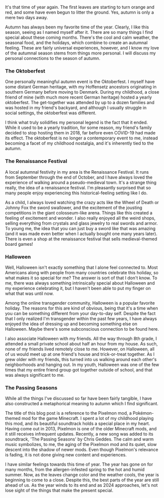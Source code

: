 [//]: # (title: "The Passing Seasons")
[//]: # (author: "Autumn Hoffensetz")
[//]: # (date: "21 September 2023")
[//]: # (tags: "blog, reflection, sincerity")

It's that time of year again. The first leaves are starting to turn orange and red, and some have even begun to litter the ground. Yes, autumn is only a mere two days away.

Autumn has always been my favorite time of the year. Clearly, I like this season, seeing as I named myself after it. There are so many things I find special about these coming months. There's the cool and calm weather, the seasonal food, and the holidays, which combine to create an autumnal feeling. These are fairly universal experiences, however, and I know my love of the autumnal season stems from things more personal. I will discuss my personal connections to the season of autumn.

### The Oktoberfest

One personally meaningful autumn event is the Oktoberfest. I myself have some distant German heritage, with my Hoffensetz ancestors originating in southern Germany before moving to Denmark. During my childhood, a close friend of mine (with much more recent German heritage) hosted a yearly oktoberfest. The get-together was attended by up to a dozen families and was hosted in my friend's backyard, and although I usually struggle in social settings, the oktoberfest was different.

I think what truly solidifies my personal legend is the fact that it ended. While it used to be a yearly tradition, for some reason, my friend's family decided to stop hosting them in 2018, far before even COVID-19 had made its effect. The oktoberfest is no longer a contemporary event to me, instead becoming a facet of my childhood nostalgia, and it's inherently tied to the autumn.

### The Renaissance Festival

A local autumnal festivity in my area is the Renaissance Festival. It runs from September through the end of October, and I have always loved the experience of walking around a pseudo-medieval town. It's a strange thing really, the idea of a renaissance festival. I'm pleasantly surprised that so many people enjoy experiencing this historical-feeling setting like I do.

As a child, I always loved watching the crazy acts like the Wheel of Death or Johnny Fox the sword swallower, and the excitement of the jousting competitions in the giant colosseum-like arena. Things like this created a feeling of excitement and wonder. I also really enjoyed all the weird shops, selling everything from crystals and glass jewelry to real swords and armor. To young me, the idea that you can just buy a sword like that was amazing (and it was made even better when I actually bought one many years later). There is even a shop at the renaissance festival that sells medieval-themed board games!

### Halloween

Well, Halloween isn't exactly something that I alone feel connected to. Most Americans along with people from many countries celebrate this holiday, so what makes it so special for me? The answer is sort of that I don't know. To me, there was always something intrinsically special about Halloween and my experience celebrating it, but I haven't been able to put my finger on what that was until now.

Among the online transgender community, Halloween is a popular favorite holiday. The reasons for this are kind of obvious, being that it's a time when you can be something different from your day-to-day self. Despite the fact that I only realized I'm transgender within the past few years, I have always enjoyed the idea of dressing up and becoming something else on Halloween. Maybe there's some subconscious connection to be found here.

I also associate Halloween with my friends. All the way through 8th grade, I attended a small private school about half an hour from my house. As such, none of my friends lived remotely close to me. However, on Halloween, all of us would meet up at one friend's house and trick-or-treat together. As I grew older with my friends, this turned into us walking around each other's neighborhoods and hanging out. In my youth, Halloween was one of the few times that my entire friend group got together outside of school, and that was always significant to me.

### The Passing Seasons

While all the things I've discussed so far have been fairly tangible, I have also constructed a metaphorical meaning to autumn which I find significant.

The title of this blog post is a reference to the Pixelmon mod, a Pokémon-themed mod for the game Minecraft. I spent a lot of my childhood playing this mod, and its beautiful soundtrack holds a special place in my heart. Having come out in 2013, Pixelmon is one of the older Minecraft mods, and it still receives infrequent updates. Recently, a new song was added to its soundtrack, 'The Passing Seasons' by Chris Geddes. The calm and warm music symbolizes, to me, the aging of the Pixelmon mod and its quiet, slow descent into the shadow of newer mods. Even though Pixelmon's relevance is fading, it is not done giving new content and experiences.

I have similar feelings towards this time of year. The year has gone on for many months, from the allergen-infested spring to the hot and humid summer. Now, as the leaves change color and the weather cools, the year is beginning to come to a close. Despite this, the best parts of the year are still ahead of us. As the year winds to its end and as 2024 approaches, let's not lose sight of the things that make the present special.
